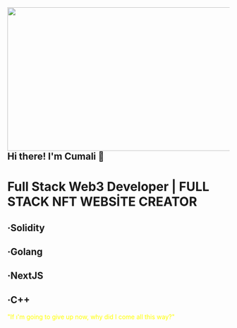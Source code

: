 <img src="https://derpicdn.net/img/2016/10/23/1279923/large.gif" style="width:550px;" height="325px" align="right">

## Hi there! I'm Cumali  :gift:

# Full Stack Web3 Developer |  FULL STACK NFT WEBSİTE CREATOR

## ·Solidity

## ·Golang

## ·NextJS

## ·C++

<font color="yellow" opacity="0.1">"If ı'm going to give up now, why did I come all this way?"</font>


<br />
<br />


 




